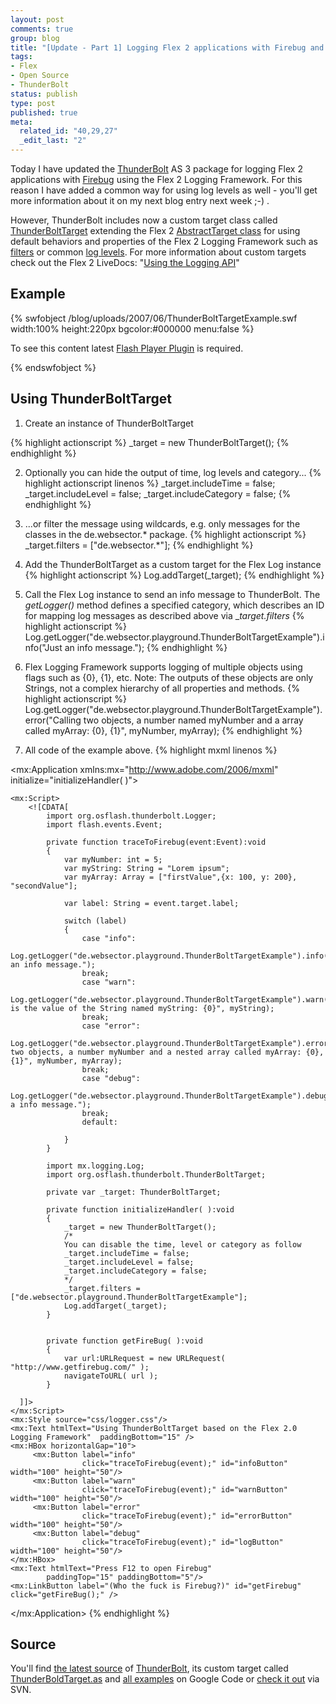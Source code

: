 ```yaml
--- 
layout: post
comments: true
group: blog
title: "[Update - Part 1] Logging Flex 2 applications with Firebug and ThunderBolt using the Flex 2 Logging Framework"
tags: 
- Flex
- Open Source
- ThunderBolt
status: publish
type: post
published: true
meta: 
  related_id: "40,29,27"
  _edit_last: "2"
---
```

Today I have updated the [ThunderBolt](http://code.google.com/p/flash-thunderbolt/) AS 3 package for logging Flex 2 applications with [Firebug](http://www.getfirebug.com/) using the Flex 2 Logging Framework. For this reason I have added a common way for using log levels as well - you'll get more information about it on my next blog entry next week ;-) .

However, ThunderBolt includes now a custom target class called [ThunderBoltTarget](http://flash-thunderbolt.googlecode.com/svn/trunk/as3/source/org/osflash/thunderbolt/ThunderBoltTarget.as) extending the Flex 2 [AbstractTarget class](http://livedocs.adobe.com/flex/2/langref/mx/logging/AbstractTarget.html) for using default behaviors and properties of the Flex 2 Logging Framework such as [filters](http://livedocs.adobe.com/flex/2/langref/mx/logging/AbstractTarget.html#filters) or common [log levels](http://livedocs.adobe.com/flex/2/langref/mx/logging/AbstractTarget.html#level). For more information about custom targets check out the Flex 2 LiveDocs: "[Using the Logging API](http://livedocs.adobe.com/flex/2/docs/wwhelp/wwhimpl/js/html/wwhelp.htm?href=00001533.html)"

<!--more-->

## Example

{% swfobject /blog/uploads/2007/06/ThunderBoltTargetExample.swf width:100% height:220px bgcolor:#000000 menu:false %}
<p>To see this content latest <a href='http://www.adobe.com/go/getflashplayer'>Flash Player Plugin</a> is required.</p>
{% endswfobject %}

## Using ThunderBoltTarget

1) Create an instance of ThunderBoltTarget

{% highlight actionscript %}
_target = new ThunderBoltTarget();
{% endhighlight %}

2) Optionally you can hide the output of time, log levels and category...
{% highlight actionscript linenos %}
_target.includeTime = false;
_target.includeLevel = false;
_target.includeCategory = false;
{% endhighlight %}

3) ...or filter the message using wildcards, e.g. only messages for the classes in the de.websector.* package.
{% highlight actionscript %}
_target.filters = ["de.websector.*"];
{% endhighlight %}

4) Add the ThunderBoltTarget as a custom target for the Flex Log instance
{% highlight actionscript %}
Log.addTarget(_target);
{% endhighlight %}

5) Call the Flex Log instance to send an info message to ThunderBolt. The _getLogger()_ method defines a specified category, which describes an ID for mapping log messages as described above via __target.filters_
{% highlight actionscript %}
Log.getLogger("de.websector.playground.ThunderBoltTargetExample").info("Just an info message.");
{% endhighlight %}

6) Flex Logging Framework supports logging of multiple objects using flags such as {0}, {1}, etc. Note: The outputs of these objects are only Strings, not a complex hierarchy of all properties and methods.
{% highlight actionscript %}
Log.getLogger("de.websector.playground.ThunderBoltTargetExample").error("Calling two objects, a number named myNumber and a array called myArray: {0}, {1}", myNumber, myArray);
{% endhighlight %}

7) All code of the example above.
{% highlight mxml linenos %}
<?xml version="1.0" encoding="utf-8"?>
<mx:Application xmlns:mx="http://www.adobe.com/2006/mxml"
	initialize="initializeHandler( )">

	<mx:Script>
        <![CDATA[
        	import org.osflash.thunderbolt.Logger;
            import flash.events.Event;

            private function traceToFirebug(event:Event):void
            {
				var myNumber: int = 5;
				var myString: String = "Lorem ipsum";
				var myArray: Array = ["firstValue",{x: 100, y: 200}, "secondValue"];

				var label: String = event.target.label;

				switch (label)
				{
					case "info":
						Log.getLogger("de.websector.playground.ThunderBoltTargetExample").info("Just an info message.");
					break;
					case "warn":
						Log.getLogger("de.websector.playground.ThunderBoltTargetExample").warn("Here is the value of the String named myString: {0}", myString);
					break;
					case "error":
						Log.getLogger("de.websector.playground.ThunderBoltTargetExample").error("Calling two objects, a number myNumber and a nested array called myArray: {0}, {1}", myNumber, myArray);
					break;
					case "debug":
						Log.getLogger("de.websector.playground.ThunderBoltTargetExample").debug("Just a info message.");
					break;
					default:

				}
            }

            import mx.logging.Log;
            import org.osflash.thunderbolt.ThunderBoltTarget;

            private var _target: ThunderBoltTarget;

            private function initializeHandler( ):void
            {
                _target = new ThunderBoltTarget();
				/*
				You can disable the time, level or category as follow
	            _target.includeTime = false;
	            _target.includeLevel = false;
	            _target.includeCategory = false;
	            */
                _target.filters = ["de.websector.playground.ThunderBoltTargetExample"];
                Log.addTarget(_target);
            }


            private function getFireBug( ):void
            {
             	var url:URLRequest = new URLRequest( "http://www.getfirebug.com/" );
                navigateToURL( url );
            }

      ]]>
    </mx:Script>
	<mx:Style source="css/logger.css"/>
    <mx:Text htmlText="Using ThunderBoltTarget based on the Flex 2.0 Logging Framework"  paddingBottom="15" />
    <mx:HBox horizontalGap="10">
		 <mx:Button label="info"
					click="traceToFirebug(event);" id="infoButton" width="100" height="50"/>
		 <mx:Button label="warn"
					click="traceToFirebug(event);" id="warnButton" width="100" height="50"/>
		 <mx:Button label="error"
					click="traceToFirebug(event);" id="errorButton" width="100" height="50"/>
		 <mx:Button label="debug"
					click="traceToFirebug(event);" id="logButton" width="100" height="50"/>
    </mx:HBox>
	<mx:Text htmlText="Press F12 to open Firebug"
			paddingTop="15" paddingBottom="5"/>
	<mx:LinkButton label="(Who the fuck is Firebug?)" id="getFirebug" click="getFireBug();" />
</mx:Application>
{% endhighlight %}

## Source

You'll find [the latest source](http://flash-thunderbolt.googlecode.com/svn/trunk/as3/) of [ThunderBolt](http://code.google.com/p/flash-thunderbolt/), its custom target called [ThunderBoldTarget.as](http://flash-thunderbolt.googlecode.com/svn/trunk/as3/source/org/osflash/thunderbolt/ThunderBoltTarget.as) and [all examples](http://flash-thunderbolt.googlecode.com/svn/trunk/as3/example/) on Google Code or [check it out](http://code.google.com/p/flash-thunderbolt/source) via SVN.